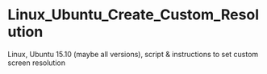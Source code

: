 # Linux_Ubuntu_Create_Custom_Resolution
Linux, Ubuntu 15.10 (maybe all versions), script &amp; instructions to set custom screen resolution
